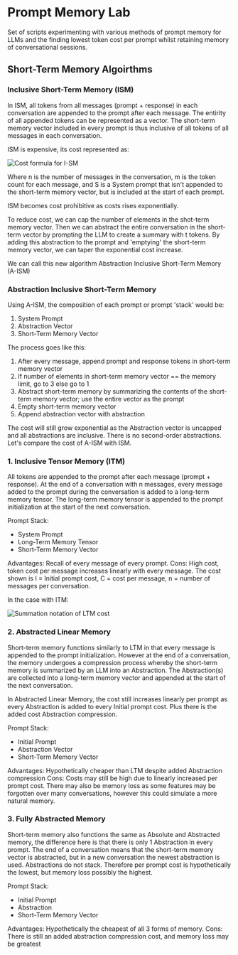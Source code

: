 # Prompt Memory Lab
Set of scripts experimenting with various methods of prompt memory for LLMs and the finding lowest token cost per prompt whilst retaining memory of conversational sessions.

## Short-Term Memory Algoirthms

### Inclusive Short-Term Memory (ISM)

In ISM, all tokens from all messages (prompt + response) in each conversation are appended to the prompt after each message. The entirity of all appended tokens can be represented as a vector. The short-term memory vector included in every prompt is thus inclusive of all tokens of all messages in each conversation.

ISM is expensive, its cost represented as:

![Cost formula for I-SM](https://user-images.githubusercontent.com/123819841/227754883-f471ba01-6947-4db4-9306-45631fc7ac12.png)

Where n is the number of messages in the conversation, m is the token count for each message, and S is a System prompt that isn't appended to the short-term memory vector, but is included at the start of each prompt.

ISM becomes cost prohibitive as costs rises exponentially.

To reduce cost, we can cap the number of elements in the shot-term memory vector. Then we can abstract the entire conversation in the short-term vector by prompting the LLM to create a summary with t tokens. By adding this abstraction to the prompt and 'emptying' the short-term memory vector, we can taper the exponential cost increase.

We can call this new algorithm Abstraction Inclusive Short-Term Memory (A-ISM)

### Abstraction Inclusive Short-Term Memory

Using A-ISM, the composition of each prompt or prompt 'stack' would be:
1. System Prompt
2. Abstraction Vector
3. Short-Term Memory Vector

The process goes like this:
1. After every message, append prompt and response tokens in short-term memory vector
2. If number of elements in short-term memory vector == the memory limit, go to 3 else go to 1
3. Abstract short-term memory by summarizing the contents of the short-term memory vector; use the entire vector as the prompt
4. Empty short-term memory vector
5. Append abstraction vector with abstraction

The cost will still grow exponential as the Abstraction vector is uncapped and all abstractions are inclusive. There is no second-order abstractions. Let's compare the cost of A-ISM with ISM.


### 1. Inclusive Tensor Memory (ITM)

All tokens are appended to the prompt after each message (prompt + response). At the end of a conversation with n messages, every message added to the prompt  during the conversation is added to a long-term memory tensor. The long-term memory tensor is appended to the prompt initialization at the start of the next conversation.

Prompt Stack:
- System Prompt
- Long-Term Memory Tensor
- Short-Term Memory Vector

Advantages: Recall of every message of every prompt.
Cons: High cost, token cost per message increases linearly with every message. The cost shown is I = Initial prompt cost, C = cost per message, n = number of messages per conversation.

In the case with ITM:

![Summation notation of LTM cost](https://user-images.githubusercontent.com/123819841/227696954-fb40a2e2-c67b-4825-859d-6858911625fd.png)



### 2. Abstracted Linear Memory

Short-term memory functions similarly to LTM in that every message is appended to the prompt initialization. However at the end of a conversation, the memory undergoes a compression process whereby the short-term memory is summarized by an LLM into an Abstraction. The Abstraction(s) are collected into a long-term memory vector and appended at the start of the next conversation.

In Abstracted Linear Memory, the cost still increases linearly per prompt as every Abstraction is added to every Initial prompt cost. Plus there is the added cost Abstraction compression.

Prompt Stack:
- Initial Prompt
- Abstraction Vector
- Short-Term Memory Vector

Advantages: Hypothetically cheaper than LTM despite added Abstraction compression
Cons: Costs may still be high due to linearly increased per prompt cost. There may also be memory loss as some features may be forgotten over many conversations, however this could simulate a more natural memory.



### 3. Fully Abstracted Memory

Short-term memory also functions the same as Absolute and Abstracted memory, the difference here is that there is only 1 Abstraction in every prompt. The end of a conversation means that the short-term memory vector is abstracted, but in a new conversation the newest abstraction is used. Abstractions do not stack. Therefore per prompt cost is hypothetically the lowest, but memory loss possibly the highest.

Prompt Stack:
- Initial Prompt
- Abstraction
- Short-Term Memory Vector

Advantages: Hypothetically the cheapest of all 3 forms of memory. 
Cons: There is still an added abstraction compression cost, and memory loss may be greatest
